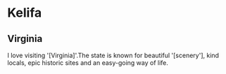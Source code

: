 # Kelifa
## Virginia
I love visiting '[Virginia]'.The state is known for beautiful '[scenery'], kind locals, epic historic sites and an easy-going way of life.
